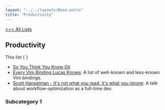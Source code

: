 ```yaml
---
layout: "../../layouts/Base.astro"
title: "Productivity"
---
```


[<<< All Lists](./)

## Productivity

This list { }

- [So You Think You Know Git](https://www.youtube.com/watch?v=aolI_Rz0ZqY)
- [Every Vim Binding Lucas Knows](https://scharenbroch.dev/blog/vim-bindings/): A list of well-known and less-known Vim bindings.
- [Scott Hanselman - It's not what you read, it's what you ignore](https://youtube.com/watch?v=IWPgUn8tL8s): A talk about workflow-optimization as a full-time dev.

### Subcategory 1
